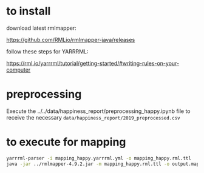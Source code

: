 # to install

download latest rmlmapper:

https://github.com/RMLio/rmlmapper-java/releases


follow these steps for YARRRML:

https://rml.io/yarrrml/tutorial/getting-started/#writing-rules-on-your-computer


# preprocessing

Execute the ../../data/happiness_report/preprocessing_happy.ipynb file to receive the necessary `data/happiness_report/2019_preprocessed.csv`


# to execute for mapping

```bash
yarrrml-parser -i mapping_happy.yarrrml.yml -o mapping_happy.rml.ttl
java -jar ../rmlmapper-4.9.2.jar -m mapping_happy.rml.ttl -o output.mapping_happy.ttl -s turtle
```
